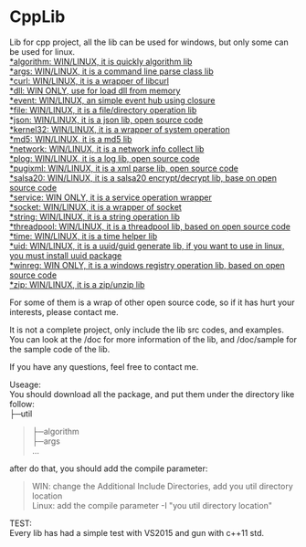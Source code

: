# CppLib
Lib for cpp project, all the lib can be used for windows, but only some can be used for linux.<br/>
[*algorithm: WIN/LINUX, it is quickly algorithm lib](https://github.com/machenjie/CppLib/tree/master/algorithm)<br/>
[*args: WIN/LINUX, it is a command line parse class lib](https://github.com/machenjie/CppLib/tree/master/args)<br/>
[*curl: WIN/LINUX, it is a wrapper of libcurl](https://github.com/machenjie/CppLib/tree/master/curl)<br/>
[*dll: WIN ONLY, use for load dll from memory](https://github.com/machenjie/CppLib/tree/master/dll)<br/>
[*event: WIN/LINUX, an simple event hub using closure](https://github.com/machenjie/CppLib/tree/master/event)<br/>
[*file: WIN/LINUX, it is a file/directory operation lib](https://github.com/machenjie/CppLib/tree/master/file)<br/>
[*json: WIN/LINUX, it is a json lib, open source code](https://github.com/machenjie/CppLib/tree/master/json)<br/>
[*kernel32: WIN/LINUX, it is a wrapper of system operation](https://github.com/machenjie/CppLib/tree/master/kernel32)<br/>
[*md5: WIN/LINUX, it is a md5 lib](https://github.com/machenjie/CppLib/tree/master/md5)<br/>
[*network: WIN/LINUX, it is a network info collect lib](https://github.com/machenjie/CppLib/tree/master/network)<br/>
[*plog: WIN/LINUX, it is a log lib, open source code](https://github.com/machenjie/CppLib/tree/master/plog)<br/>
[*pugixml: WIN/LINUX, it is a xml parse lib, open source code](https://github.com/machenjie/CppLib/tree/master/pugixml)<br/>
[*salsa20: WIN/LINUX, it is a salsa20 encrypt/decrypt lib, base on open source code](https://github.com/machenjie/CppLib/tree/master/salsa20)<br/>
[*service: WIN ONLY, it is a service operation wrapper](https://github.com/machenjie/CppLib/tree/master/service)<br/>
[*socket: WIN/LINUX, it is a wrapper of socket](https://github.com/machenjie/CppLib/tree/master/socket)<br/>
[*string: WIN/LINUX, it is a string operation lib](https://github.com/machenjie/CppLib/tree/master/string)<br/>
[*threadpool: WIN/LINUX, it is a threadpool lib, based on open source code](https://github.com/machenjie/CppLib/tree/master/threadpool)<br/>
[*time: WIN/LINUX, it is a time helper lib](https://github.com/machenjie/CppLib/tree/master/time)<br/>
[*uid: WIN/LINUX, it is a uuid/guid generate lib, if you want to use in linux, you must install uuid package](https://github.com/machenjie/CppLib/tree/master/uid)<br/>
[*winreg: WIN ONLY, it is a windows registry operation lib, based on open source code](https://github.com/machenjie/CppLib/tree/master/winreg)<br/>
[*zip: WIN/LINUX, it is a zip/unzip lib](https://github.com/machenjie/CppLib/tree/master/zip)<br/>

For some of them is a wrap of other open source code, so if it has hurt your interests, please contact me.

It is not a complete project, only include the lib src codes, and examples. You can look at the <lib name>/doc for more information of the lib, and <lib name>/doc/sample for the sample code of the lib.

If you have any questions, feel free to contact me.

Useage:<br/>
You should download all the package, and put them under the directory like follow:<br/>
├─util<br/>
>├─algorithm<br/>
>├─args<br/>
>...<br/>

after do that, you should add the compile parameter:<br/>
>WIN: change the Additional Include Directories, add you util directory location<br/>
>Linux: add the compile parameter -I "you util directory location"<br/>

TEST:<br/>
Every lib has had a simple test with VS2015 and gun with c++11 std.<br/>
